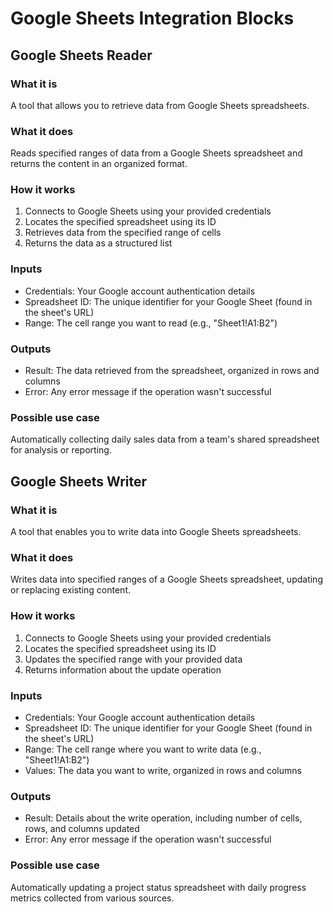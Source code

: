 
# Google Sheets Integration Blocks

## Google Sheets Reader

### What it is
A tool that allows you to retrieve data from Google Sheets spreadsheets.

### What it does
Reads specified ranges of data from a Google Sheets spreadsheet and returns the content in an organized format.

### How it works
1. Connects to Google Sheets using your provided credentials
2. Locates the specified spreadsheet using its ID
3. Retrieves data from the specified range of cells
4. Returns the data as a structured list

### Inputs
- Credentials: Your Google account authentication details
- Spreadsheet ID: The unique identifier for your Google Sheet (found in the sheet's URL)
- Range: The cell range you want to read (e.g., "Sheet1!A1:B2")

### Outputs
- Result: The data retrieved from the spreadsheet, organized in rows and columns
- Error: Any error message if the operation wasn't successful

### Possible use case
Automatically collecting daily sales data from a team's shared spreadsheet for analysis or reporting.

## Google Sheets Writer

### What it is
A tool that enables you to write data into Google Sheets spreadsheets.

### What it does
Writes data into specified ranges of a Google Sheets spreadsheet, updating or replacing existing content.

### How it works
1. Connects to Google Sheets using your provided credentials
2. Locates the specified spreadsheet using its ID
3. Updates the specified range with your provided data
4. Returns information about the update operation

### Inputs
- Credentials: Your Google account authentication details
- Spreadsheet ID: The unique identifier for your Google Sheet (found in the sheet's URL)
- Range: The cell range where you want to write data (e.g., "Sheet1!A1:B2")
- Values: The data you want to write, organized in rows and columns

### Outputs
- Result: Details about the write operation, including number of cells, rows, and columns updated
- Error: Any error message if the operation wasn't successful

### Possible use case
Automatically updating a project status spreadsheet with daily progress metrics collected from various sources.
